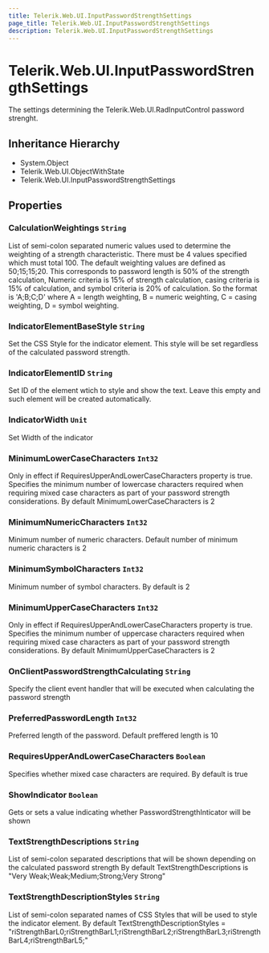 ```yaml
---
title: Telerik.Web.UI.InputPasswordStrengthSettings
page_title: Telerik.Web.UI.InputPasswordStrengthSettings
description: Telerik.Web.UI.InputPasswordStrengthSettings
---
```


# Telerik.Web.UI.InputPasswordStrengthSettings

The settings determining the Telerik.Web.UI.RadInputControl password strenght.

## Inheritance Hierarchy

* System.Object
* Telerik.Web.UI.ObjectWithState
* Telerik.Web.UI.InputPasswordStrengthSettings

## Properties

###  CalculationWeightings `String`

List of semi-colon separated numeric values used to determine the weighting of a strength characteristic.
            There must be 4 values specified which must total 100.
            The default weighting values are defined as 50;15;15;20.
            This corresponds to password length is 50% of the strength calculation, Numeric criteria is 15% of strength calculation, casing criteria is 15% of calculation, and symbol criteria is 20% of calculation.
            So the format is 'A;B;C;D' where A = length weighting, B = numeric weighting, C = casing weighting, D = symbol weighting.

###  IndicatorElementBaseStyle `String`

Set the CSS Style for the indicator element. This style will be set regardless of the calculated password strength.

###  IndicatorElementID `String`

Set ID of the element wtich to style and show the text. Leave this empty and such element will be created automatically.

###  IndicatorWidth `Unit`

Set Width of the indicator

###  MinimumLowerCaseCharacters `Int32`

Only in effect if RequiresUpperAndLowerCaseCharacters property is true.
            Specifies the minimum number of lowercase characters required when requiring mixed case characters as part of your password strength considerations.
            By default MinimumLowerCaseCharacters is 2

###  MinimumNumericCharacters `Int32`

Minimum number of numeric characters.
            Default number of minimum numeric characters is 2

###  MinimumSymbolCharacters `Int32`

Minimum number of symbol characters.
            By default is 2

###  MinimumUpperCaseCharacters `Int32`

Only in effect if RequiresUpperAndLowerCaseCharacters property is true.
            Specifies the minimum number of uppercase characters required when requiring mixed case characters as part of your password strength considerations.
            By default MinimumUpperCaseCharacters is 2

###  OnClientPasswordStrengthCalculating `String`

Specify the client event handler that will be executed when calculating the password strength

###  PreferredPasswordLength `Int32`

Preferred length of the password.
            Default preffered length is 10

###  RequiresUpperAndLowerCaseCharacters `Boolean`

Specifies whether mixed case characters are required.
            By default is true

###  ShowIndicator `Boolean`

Gets or sets a value indicating whether PasswordStrengthInticator will be shown

###  TextStrengthDescriptions `String`

List of semi-colon separated descriptions that will be shown depending on the calculated password strength
            By default TextStrengthDescriptions is "Very Weak;Weak;Medium;Strong;Very Strong"

###  TextStrengthDescriptionStyles `String`

List of semi-colon separated names of CSS Styles that will be used to style the indicator element.
            By default TextStrengthDescriptionStyles = "riStrengthBarL0;riStrengthBarL1;riStrengthBarL2;riStrengthBarL3;riStrengthBarL4;riStrengthBarL5;"

